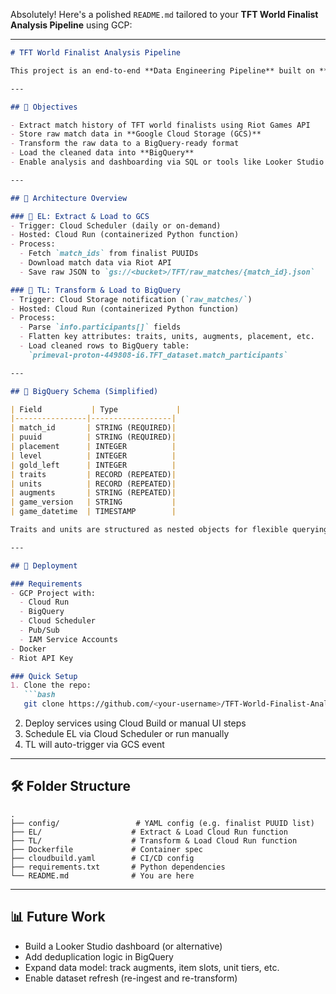 Absolutely! Here's a polished `README.md` tailored to your **TFT World Finalist Analysis Pipeline** using GCP:

---

```markdown
# TFT World Finalist Analysis Pipeline

This project is an end-to-end **Data Engineering Pipeline** built on **Google Cloud Platform (GCP)** to analyze **Teamfight Tactics (TFT)** match data from **world finalists**. The pipeline focuses on **trait usage, item distribution, and meta analysis** to uncover strategic insights at the highest level of play.

---

## 🎯 Objectives

- Extract match history of TFT world finalists using Riot Games API
- Store raw match data in **Google Cloud Storage (GCS)**
- Transform the raw data to a BigQuery-ready format
- Load the cleaned data into **BigQuery**
- Enable analysis and dashboarding via SQL or tools like Looker Studio

---

## 🧱 Architecture Overview

### 🔁 EL: Extract & Load to GCS
- Trigger: Cloud Scheduler (daily or on-demand)
- Hosted: Cloud Run (containerized Python function)
- Process:
  - Fetch `match_ids` from finalist PUUIDs
  - Download match data via Riot API
  - Save raw JSON to `gs://<bucket>/TFT/raw_matches/{match_id}.json`

### 🔁 TL: Transform & Load to BigQuery
- Trigger: Cloud Storage notification (`raw_matches/`)
- Hosted: Cloud Run (containerized Python function)
- Process:
  - Parse `info.participants[]` fields
  - Flatten key attributes: traits, units, augments, placement, etc.
  - Load cleaned rows to BigQuery table:  
    `primeval-proton-449808-i6.TFT_dataset.match_participants`

---

## 💾 BigQuery Schema (Simplified)

| Field           | Type             |
|----------------|------------------|
| match_id       | STRING (REQUIRED)|
| puuid          | STRING (REQUIRED)|
| placement      | INTEGER          |
| level          | INTEGER          |
| gold_left      | INTEGER          |
| traits         | RECORD (REPEATED)|
| units          | RECORD (REPEATED)|
| augments       | STRING (REPEATED)|
| game_version   | STRING           |
| game_datetime  | TIMESTAMP        |

Traits and units are structured as nested objects for flexible querying.

---

## 🚀 Deployment

### Requirements
- GCP Project with:
  - Cloud Run
  - BigQuery
  - Cloud Scheduler
  - Pub/Sub
  - IAM Service Accounts
- Docker
- Riot API Key

### Quick Setup
1. Clone the repo:
   ```bash
   git clone https://github.com/<your-username>/TFT-World-Finalist-Analysis-Pipeline
   ```
2. Deploy services using Cloud Build or manual UI steps
3. Schedule EL via Cloud Scheduler or run manually
4. TL will auto-trigger via GCS event

---

## 🛠 Folder Structure

```
.
├── config/                 # YAML config (e.g. finalist PUUID list)
├── EL/                    # Extract & Load Cloud Run function
├── TL/                    # Transform & Load Cloud Run function
├── Dockerfile             # Container spec
├── cloudbuild.yaml        # CI/CD config
├── requirements.txt       # Python dependencies
└── README.md              # You are here
```

---

## 📊 Future Work

- Build a Looker Studio dashboard (or alternative)
- Add deduplication logic in BigQuery
- Expand data model: track augments, item slots, unit tiers, etc.
- Enable dataset refresh (re-ingest and re-transform)